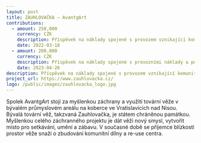 ```yaml
---
layout: post
title: ZAUHLOVAČKA – AvantgArt
contributions:
  - amount: 250,000
    currency: CZK
    description: Příspěvek na náklady spojené s provozem vznikající komunitní dílny a re-use centra
    date: 2022-03-18
  - amount: 200,000
    currency: CZK
    description: Příspěvek na náklady spojené s provozními náklady a pořádáním festivalu
    date: 2023-04-26
description: Příspěvek na náklady spojené s provozem vznikající komunitní dílny a re-use centra
project_url: https://www.zauhlovacka.cz/
logo: /public/images/zauhlovacka_logo.jpg
---
```


Spolek AvantgArt stojí za myšlenkou záchrany a využití tovární věže v bývalém průmyslovém areálu na koberce ve Vratislavicích nad Nisou. Bývalá tovární věž, takzvaná Zauhlovačka, je státem chráněnou památkou. Myšlenkou celého záchranného projektu je dát věži nový smysl, vytvořit místo pro setkávání, umění a zábavu. V současné době se příjemce blízkosti prostor věže snaží o zbudování komunitní dílny a re-use centra.


